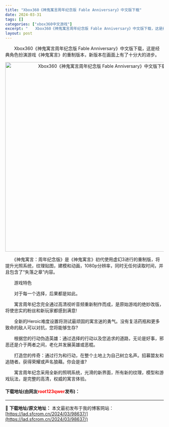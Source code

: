 ```yaml
---
title: "Xbox360《神鬼寓言周年纪念版 Fable Anniversary》中文版下载"
date: 2024-03-31
tags: []
categories: ["xbox360中文游戏"]
excerpt: "　　Xbox360《神鬼寓言周年纪念版 Fable Anniversary》中文版下载，这是经典角色扮演游戏《神鬼寓言》的重制版本，新版本在画面上有了十分大的进步。 　　《神鬼寓言：周年纪念版》是《神鬼寓言》初代使用虚幻3进行的重制版，将提升光照系统，纹理贴图，建模和动画，1080p分辨率，同时无任&hellip;"
layout: post
---
```


 <p>　　Xbox360《神鬼寓言周年纪念版 Fable Anniversary》中文版下载，这是经典角色扮演游戏《神鬼寓言》的重制版本，新版本在画面上有了十分大的进步。</p> <p align="center"><img align="" border="0" src="https://lad.sfcrom.cn/wp-content/uploads/2024/03/20240330_66083e602e132.webp" width="600" alt="Xbox360《神鬼寓言周年纪念版 Fable Anniversary》中文版下载" /></p> <p>　　《神鬼寓言：周年纪念版》是《神鬼寓言》初代使用虚幻3进行的重制版，将提升光照系统，纹理贴图，建模和动画，1080p分辨率，同时无任何读取时间，并且包含了&ldquo;失落之章&rdquo;内容。</p> <p>　　游戏特色</p> <p>　　对于每一个选择，后果都是如此。</p> <p>　　寓言周年纪念完全通过高清视听音频重新制作而成，是原始游戏的绝妙改版，将使忠实的粉丝和新玩家都感到满意!</p> <p>　　全新的Heroic难度设置将测试最顽固的寓言迷的勇气。没有复活药瓶和更多致命的敌人可以对抗，您将能够生存?</p> <p>　　根据您的行动伪造英雄：通过选择的行动以及您追求的道路，无论是好事，邪恶还是介于两者之间，老化并发展英雄或恶棍。</p> <p>　　打造您的传奇：通过行为和行动，在整个土地上为自己树立名声。招募盟友和追随者。获得荣耀或声名狼藉。你会是谁?</p> <p>　　寓言周年纪念采用全新的照明系统，光滑的新界面，所有新的纹理，模型和游戏玩法，是完整的高清，权威的寓言体验。</p> <p><h4>下载地址(由网友<font color="red">root123qwer</font>发布)：</h4></p> 

---
📖 **下载地址/原文地址：** 本文最初发布于我的博客网站：[https://lad.sfcrom.cn/2024/03/98637/](https://lad.sfcrom.cn/2024/03/98637/)
